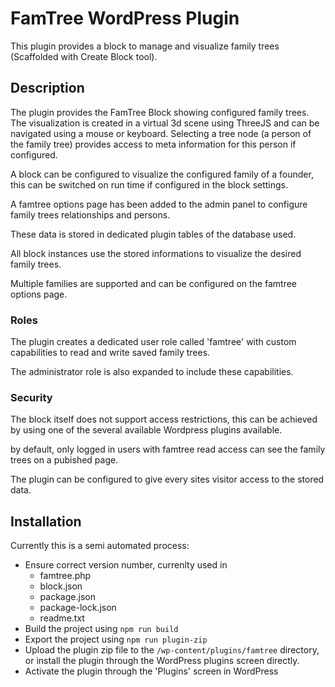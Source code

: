 # FamTree WordPress Plugin

This plugin provides a block to manage and visualize family trees (Scaffolded with Create Block tool).

## Description

The plugin provides the FamTree Block showing configured family trees. The visualization is created in a virtual 3d scene using ThreeJS
and can be navigated using a mouse or keyboard.
Selecting a tree node (a person of the family tree) provides access to meta information for this person if configured.

A block can be configured to visualize the configured family of a founder, this can be switched on run time if configured in the block settings.

A famtree options page has been added to the admin panel to configure family trees relationships and persons.

These data is stored in dedicated plugin tables of the database used.

All block instances use the stored informations to visualize the desired family trees.

Multiple families are supported and can be configured on the famtree options page.

### Roles

The plugin creates a dedicated user role called 'famtree' with custom capabilities to read and write saved family trees.

The administrator role is also expanded to include these capabilities.

### Security

The block itself does not support access restrictions,
this can be achieved by using one of the several available Wordpress plugins available.

by default, only logged in users with famtree read access can see the family trees on a pubished page.

The plugin can be configured to give every sites visitor access to the stored data.

## Installation

Currently this is a semi automated process:
  * Ensure correct version number, currenlty used in
    * famtree.php
    * block.json
    * package.json
    * package-lock.json
    * readme.txt
  * Build the project using ```npm run build```
  * Export the project using ```npm run plugin-zip```
  * Upload the plugin zip file to the ```/wp-content/plugins/famtree``` directory, or install the plugin through the WordPress plugins screen directly.
  * Activate the plugin through the 'Plugins' screen in WordPress
